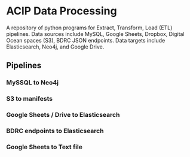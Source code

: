 # ACIP Data Processing

A repository of python programs for Extract, Transform, Load (ETL) pipelines. Data sources include MySQL, Google Sheets, Dropbox, Digital Ocean spaces (S3), BDRC JSON endpoints. Data targets include Elasticsearch, Neo4j, and Google Drive.

## Pipelines

### MySSQL to Neo4j

### S3 to manifests

### Google Sheets / Drive to Elasticsearch

### BDRC endpoints to Elasticsearch

### Google Sheets to Text file
